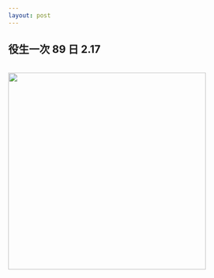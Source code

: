 ```yaml
---
layout: post
---
```


役生一次 89 日 2.17
---

<br>



<img src="{{site.url}}/img/2015-02-14/gp1.png" height="400px">

<br>
